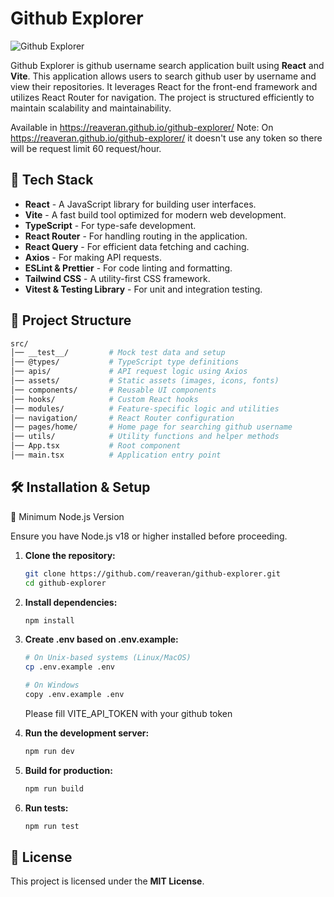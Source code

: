 # Github Explorer

![Github Explorer](https://your-image-url.com/logo.png)

Github Explorer is github username search application built using **React** and **Vite**. This application allows users to search github user by username and view their repositories. It leverages React for the front-end framework and utilizes React Router for navigation. The project is structured efficiently to maintain scalability and maintainability.

Available in https://reaveran.github.io/github-explorer/
Note: On https://reaveran.github.io/github-explorer/ it doesn't use any token so there will be request limit 60 request/hour.

## 🚀 Tech Stack

- **React** - A JavaScript library for building user interfaces.
- **Vite** - A fast build tool optimized for modern web development.
- **TypeScript** - For type-safe development.
- **React Router** - For handling routing in the application.
- **React Query** - For efficient data fetching and caching.
- **Axios** - For making API requests.
- **ESLint & Prettier** - For code linting and formatting.
- **Tailwind CSS** - A utility-first CSS framework.
- **Vitest & Testing Library** - For unit and integration testing.

## 📂 Project Structure

```bash
src/
│── __test__/         # Mock test data and setup
│── @types/           # TypeScript type definitions
│── apis/             # API request logic using Axios
│── assets/           # Static assets (images, icons, fonts)
│── components/       # Reusable UI components
│── hooks/            # Custom React hooks
│── modules/          # Feature-specific logic and utilities
│── navigation/       # React Router configuration
│── pages/home/       # Home page for searching github username
│── utils/            # Utility functions and helper methods
│── App.tsx           # Root component
│── main.tsx          # Application entry point
```

## 🛠 Installation & Setup

📌 Minimum Node.js Version

Ensure you have Node.js v18 or higher installed before proceeding.

1. **Clone the repository:**
   ```sh
   git clone https://github.com/reaveran/github-explorer.git
   cd github-explorer
   ```
2. **Install dependencies:**
   ```sh
   npm install
   ```
3. **Create .env based on .env.example:**

   ```sh
   # On Unix-based systems (Linux/MacOS)
   cp .env.example .env

   # On Windows
   copy .env.example .env
   ```

   Please fill VITE_API_TOKEN with your github token

4. **Run the development server:**
   ```sh
   npm run dev
   ```
5. **Build for production:**
   ```sh
   npm run build
   ```
6. **Run tests:**
   ```sh
   npm run test
   ```

## 📜 License

This project is licensed under the **MIT License**.
